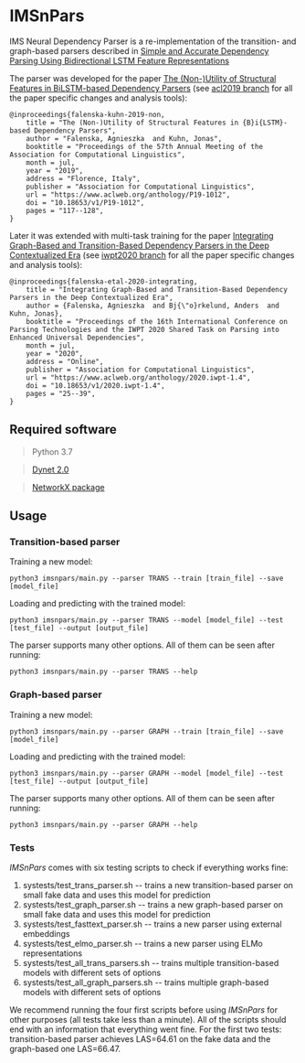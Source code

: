 # IMSnPars

IMS Neural Dependency Parser is a re-implementation of the transition- and graph-based parsers described in [Simple and Accurate Dependency Parsing
Using Bidirectional LSTM Feature Representations](https://aclweb.org/anthology/Q16-1023)

The parser was developed for the paper [The (Non-)Utility of Structural Features in BiLSTM-based
Dependency Parsers](https://www.aclweb.org/anthology/P19-1012) (see [acl2019 branch](https://github.com/AgnieszkaFalenska/IMSnPars/tree/acl2019) for all the paper specific changes and analysis tools):

```
@inproceedings{falenska-kuhn-2019-non,
    title = "The (Non-)Utility of Structural Features in {B}i{LSTM}-based Dependency Parsers",
    author = "Falenska, Agnieszka  and Kuhn, Jonas",
    booktitle = "Proceedings of the 57th Annual Meeting of the Association for Computational Linguistics",
    month = jul,
    year = "2019",
    address = "Florence, Italy",
    publisher = "Association for Computational Linguistics",
    url = "https://www.aclweb.org/anthology/P19-1012",
    doi = "10.18653/v1/P19-1012",
    pages = "117--128",
}
```

Later it was extended with multi-task training for the paper [Integrating Graph-Based and Transition-Based Dependency Parsers in the Deep Contextualized Era](https://www.aclweb.org/anthology/2020.iwpt-1.4.pdf) (see [iwpt2020 branch](https://github.com/AgnieszkaFalenska/IMSnPars/tree/iwpt2020) for all the paper specific changes and analysis tools):

```
@inproceedings{falenska-etal-2020-integrating,
    title = "Integrating Graph-Based and Transition-Based Dependency Parsers in the Deep Contextualized Era",
    author = {Falenska, Agnieszka  and Bj{\"o}rkelund, Anders  and Kuhn, Jonas},
    booktitle = "Proceedings of the 16th International Conference on Parsing Technologies and the IWPT 2020 Shared Task on Parsing into Enhanced Universal Dependencies",
    month = jul,
    year = "2020",
    address = "Online",
    publisher = "Association for Computational Linguistics",
    url = "https://www.aclweb.org/anthology/2020.iwpt-1.4",
    doi = "10.18653/v1/2020.iwpt-1.4",
    pages = "25--39",
}
```

## Required software

> Python 3.7

> [Dynet 2.0](http://dynet.io/)

> [NetworkX package](https://networkx.github.io/)

## Usage

### Transition-based parser

Training a new model:
```
python3 imsnpars/main.py --parser TRANS --train [train_file] --save [model_file]
```

Loading and predicting with the trained model:
```
python3 imsnpars/main.py --parser TRANS --model [model_file] --test  [test_file] --output [output_file]
```

The parser supports many other options. All of them can be seen after running:
```
python3 imsnpars/main.py --parser TRANS --help
```

### Graph-based parser

Training a new model:
```
python3 imsnpars/main.py --parser GRAPH --train [train_file] --save [model_file]
```

Loading and predicting with the trained model:
```
python3 imsnpars/main.py --parser GRAPH --model [model_file] --test  [test_file] --output [output_file]
```

The parser supports many other options. All of them can be seen after running:
```
python3 imsnpars/main.py --parser GRAPH --help
```

### Tests

*IMSnPars* comes with six testing scripts to check if everything works fine:
1. systests/test_trans_parser.sh -- trains a new transition-based parser on small fake data and uses this model for prediction
2. systests/test_graph_parser.sh -- trains a new graph-based parser on small fake data and uses this model for prediction
3. systests/test_fasttext_parser.sh -- trains a new parser using external embeddings
4. systests/test_elmo_parser.sh -- trains a new parser using ELMo representations
5. systests/test_all_trans_parsers.sh -- trains multiple transition-based models with different sets of options
6. systests/test_all_graph_parsers.sh -- trains multiple graph-based models with different sets of options


We recommend running the four first scripts before using *IMSnPars* for other purposes (all tests take less than a minute). All of the scripts should end with an information that everything went fine. For the first two tests: transition-based parser achieves LAS=64.61 on the fake data and the graph-based one LAS=66.47.
